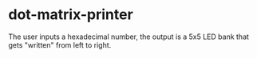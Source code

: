 # dot-matrix-printer
The user inputs a
hexadecimal number, the output is a 5x5 LED bank that
gets "written" from left to right.

